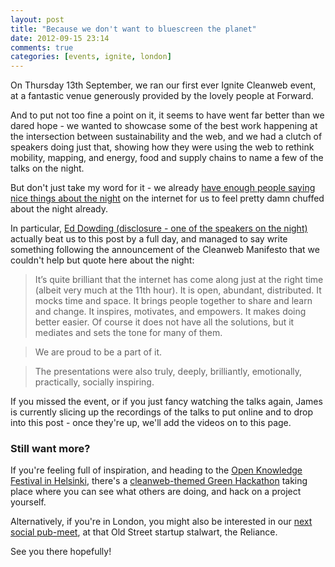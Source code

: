 ```yaml
---
layout: post
title: "Because we don't want to bluescreen the planet"
date: 2012-09-15 23:14
comments: true
categories: [events, ignite, london]
---
```


On Thursday 13th September, we ran our first ever Ignite Cleanweb event, at a fantastic venue  generously provided by the lovely people at Forward.

And to put not too fine a point on it, it seems to have went far better than we dared hope - we wanted to showcase some of the best work happening at the intersection between sustainability and the web, and we had a clutch of speakers doing just that, showing how they were using the web to rethink mobility, mapping, and energy, food and supply chains to name a few of the talks on the night.

But don't just take my word for it - we already [have enough people saying nice things about the night](http://www.meetup.com/Cleanweb-London/events/72550332/) on the internet for us to feel pretty damn chuffed about the night already. 

In particular, [Ed Dowding (disclosure - one of the speakers on the night)](http://sustaination.co/2012/09/cleanweb-the-power-of-software-to-save-the-world/#) actually beat us to this post by a full day, and managed to say write something following the announcement of the Cleanweb Manifesto that we couldn't help but quote here about the night:

> It’s quite brilliant that the internet has come along just at the right time (albeit very much at the 11th hour). It is open, abundant, distributed. It mocks time and space. It brings people together to share and learn and change. It inspires, motivates, and empowers. It makes doing better easier. Of course it does not have all the solutions, but it mediates and sets the tone for many of them.

> We are proud to be a part of it.

> The presentations were also truly, deeply, brilliantly, emotionally, practically, socially inspiring.

If you missed the event, or if you just fancy watching the talks again, James is currently slicing up the recordings of the talks to put online and to drop into this post - once they're up, we'll add the videos on to this page.

### Still want more?

If you're feeling full of inspiration, and heading to the [Open Knowledge Festival in Helsinki](http://okfestival.org/), there's a [cleanweb-themed Green Hackathon](http://www.meetup.com/Cleanweb-London/events/81444932/) taking place where you can see what others are doing, and hack on a project yourself.

Alternatively, if you're in London, you might also be interested in our [next social pub-meet](http://www.meetup.com/Cleanweb-London/events/81444932/), at that Old Street startup stalwart, the Reliance. 

See you there hopefully!
